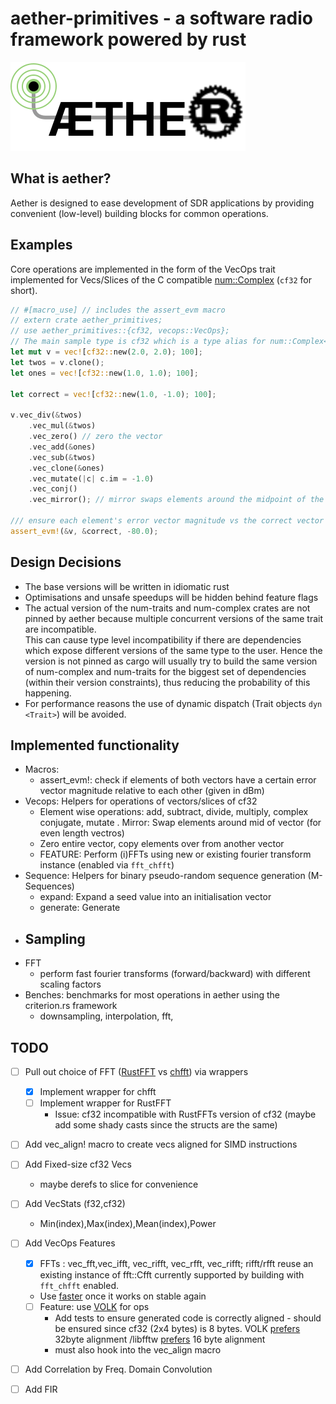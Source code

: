 # aether-primitives - a software radio framework powered by rust

![aether logo](/aether_logo.svg)

## What is aether?
Aether is designed to ease development of SDR applications by providing convenient (low-level) building blocks for common operations.  

## Examples
Core operations are implemented in the form of the VecOps trait implemented for Vecs/Slices of the C compatible [num::Complex<f32>](https://docs.rs/num-complex/latest/num_complex/type.Complex32.html) (```cf32``` for short).  

```rust
// #[macro_use] // includes the assert_evm macro
// extern crate aether_primitives;
// use aether_primitives::{cf32, vecops::VecOps};
// The main sample type is cf32 which is a type alias for num::Complex<f32>
let mut v = vec![cf32::new(2.0, 2.0); 100];
let twos = v.clone();
let ones = vec![cf32::new(1.0, 1.0); 100];

let correct = vec![cf32::new(1.0, -1.0); 100];

v.vec_div(&twos)
    .vec_mul(&twos)
    .vec_zero() // zero the vector
    .vec_add(&ones)
    .vec_sub(&twos)
    .vec_clone(&ones)
    .vec_mutate(|c| c.im = -1.0) 
    .vec_conj()
    .vec_mirror(); // mirror swaps elements around the midpoint of the array

/// ensure each element's error vector magnitude vs the correct vector is below -80dB
assert_evm!(&v, &correct, -80.0); 
```

## Design Decisions
* The base versions will be written in idiomatic rust  
* Optimisations and unsafe speedups will be hidden behind feature flags  
* The actual version of the num-traits and num-complex crates are not pinned by aether because multiple concurrent versions of the same trait are incompatible.  
This can cause type level incompatibility if there are dependencies which expose different versions of the same type to the user.
Hence the version is not pinned as cargo will usually try to build the same version of num-complex and num-traits for the biggest set of dependencies (within their version constraints), thus reducing the probability of this happening.
* For performance reasons the use of dynamic dispatch (Trait objects ```dyn <Trait>```) will be avoided.

## Implemented functionality
- Macros:
    - assert_evm!: check if elements of both vectors have a certain error vector magnitude relative to each other (given in dBm)
- Vecops: Helpers for operations of vectors/slices of cf32
    - Element wise operations: add, subtract, divide, multiply, complex conjugate, mutate
    . Mirror: Swap elements around mid of vector (for even length vectros)
    - Zero entire vector, copy elements over from another vector
    - FEATURE: Perform (i)FFTs using new or existing fourier transform instance (enabled via ```fft_chfft```)
- Sequence: Helpers for binary pseudo-random sequence generation (M-Sequences)
    - expand: Expand a seed value into an initialisation vector
    - generate: Generate 
- Sampling
    - 
- FFT
    - perform fast fourier transforms (forward/backward) with different scaling factors
- Benches: benchmarks for most operations in aether using the criterion.rs framework
    - downsampling, interpolation, fft, 

## TODO
- [ ] Pull out choice of FFT ([RustFFT](https://github.com/awelkie/RustFFT) vs [chfft](https://github.com/chalharu/chfft)) via wrappers
    - [x] Implement wrapper for chfft
    - [ ] Implement wrapper for RustFFT
         - Issue: cf32 incompatible with RustFFTs version of cf32 (maybe add some shady casts since the structs are the same)
- [ ] Add vec_align! macro to create vecs aligned for SIMD instructions
- [ ] Add Fixed-size cf32 Vecs
    - maybe derefs to slice for convenience
- [ ] Add VecStats (f32,cf32)
    - Min(index),Max(index),Mean(index),Power
- [ ] Add VecOps Features
    - [x] FFTs : vec_fft,vec_ifft, vec_rifft, vec_rfft, vec_rifft; rifft/rfft reuse an existing instance of fft::Cfft currently supported by building with ```fft_chfft``` enabled.  
    - Use [faster](https://github.com/AdamNiederer/faster) once it works on stable again
    - [ ] Feature: use [VOLK](https://libvolk.org) for ops
        - Add tests to ensure generated code is correctly aligned - should be ensured since cf32 (2x4 bytes) is 8 bytes. VOLK [prefers](https://libvolk.org/doxygen/concepts_terms_and_techniques.html) 32byte alignment /libfftw [prefers](http://www.fftw.org/fftw3_doc/SIMD-alignment-and-fftw_005fmalloc.html) 16 byte alignment
        - must also hook into the vec_align macro
- [ ] Add Correlation by Freq. Domain Convolution
- [ ] Add FIR

